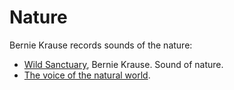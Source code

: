 # Nature

Bernie Krause records sounds of the nature:

 * [Wild Sanctuary](http://www.wildsanctuary.com), Bernie Krause. Sound of nature.
 * [The voice of the natural world](https://www.ted.com/talks/bernie_krause_the_voice_of_the_natural_world?language=en).

